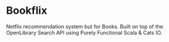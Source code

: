 # Bookflix
Netflix recommendation system but for Books. Built on top of the OpenLibrary Search API using Purely Functional Scala &amp; Cats IO.
